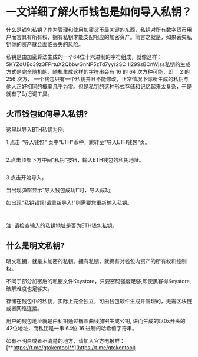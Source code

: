 # 一文详细了解火币钱包是如何导入私钥？

什么是钱包私钥？作为管理和使用加密货币最关键的东西，私钥对所有数字货币用户而言具有所有权，拥有私钥才能支配相应的加密资产。简言之就是，如果丢失私钥你的资产就会面临丢失的风险。

私钥是由加密算法生成的一个64位十六进制的字符组成，就像这样：5KYZdUEo39z3FPrtuX2QbbwGnNP5zTd7yyr2SC 1j299sBCnWjss私钥的生成方式是完全随机的，随机生成这样的字符串会有 16 的 64 次方种可能，即： 2 的 256 次方， 一个钱包只有一个私钥并且不能修改，正常情况下你所生成的私钥与他人正好相同的概率几乎为零。但是私钥的这种形式存储和记忆起来太复杂，于是就有了助记词工具。

## 火币钱包如何导入私钥?

这里以导入BTH私钥为例:

1.点击 “导入钱包" 页中“ETH”币种，跳转至”导入ETH钱包“页。

<figure><img src="../.gitbook/assets/202403141446251002.jpg" alt=""><figcaption></figcaption></figure>

2.点击顶部下方中间“私钥”按钮，输入ETH钱包的私钥地址。

<figure><img src="../.gitbook/assets/202403141446251002 (1).jpg" alt=""><figcaption></figcaption></figure>

3.点击开始导入。

当出现弹窗显示“导入钱包成功!”时，导入成功;

如出现“私钥错误!请重新导入!”则需要您重新输入私钥。

<figure><img src="../.gitbook/assets/202403141446251002 (2).jpg" alt=""><figcaption></figcaption></figure>

<figure><img src="../.gitbook/assets/202403141446251002 (3).jpg" alt=""><figcaption></figcaption></figure>

注: 请检查输入的私钥地址是否为ETH钱包私钥。

## 什么是明文私钥?

明文私钥，就是未加密的私钥。拥有私钥，就拥有对钱包内资产的所有权和控制权。

不同于部分加密后的私钥文件Keystore，只要密码强度足够,即使黑客得Keystore, 破解难度也足够大。

存储在钱包中的私钥，实际上完全独立，可由钱包软件生成并管理的，无需区块链或者网络连接。

用户的钱包地址就是由私钥通过椭圆曲线加密生成公钥, 进而生成的以0x开头的42位地址，而私钥是一串 64位 16 进制的哈希值字符串。

如有不明白或者不清楚的地方，请加入官方电报群：[**https://t.me/gtokentool**](https://t.me/gtokentool)
